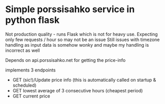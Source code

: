 # Simple porssisahko service in python flask

Not production quality - runs Flask which is not for heavy use.
Expecting only few requests / hour so may not be an issue
Still issues with timezone handling as input data is somehow wonky
and maybe my handling is incorrect as well

Depends on api.porssisahko.net for getting the price-info

implements 3 endpoints
- GET (sic!)/Update price info (this is automatically called on startup & scheduled)
- GET lowest average of 3 consecutive hours (cheapest period)
- GET current price
